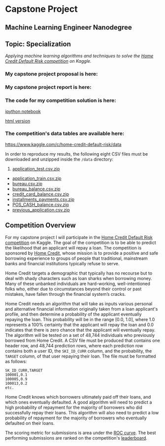 # Capstone Project
## Machine Learning Engineer Nanodegree
## Topic: Specialization

*Applying machine learning algorithms and techniques to solve the [Home Credit Default Risk competition](https://www.kaggle.com/c/home-credit-default-risk) on Kaggle.*

### My capstone project proposal is here:



### My capstone project report is here:



### The code for my competition solution is here:

[ipython notebook](https://github.com/jamesdellinger/machine_learning_nanodegree_boston_housing_project/blob/master/boston_housing.ipynb)

[html version](https://github.com/jamesdellinger/machine_learning_nanodegree_boston_housing_project/blob/master/report.html)

### The competition's data tables are available here:

https://www.kaggle.com/c/home-credit-default-risk/data

In order to reproduce my results, the following eight CSV files must be downloaded and unzipped inside the `/data` directory:

1. [application_test.csv.zip](https://www.kaggle.com/c/9120/download/application_test.csv.zip)
  * [application_train.csv.zip](https://www.kaggle.com/c/9120/download/application_train.csv.zip)
  * [bureau.csv.zip](https://www.kaggle.com/c/9120/download/bureau.csv.zip)
  * [bureau_balance.csv.zip](https://www.kaggle.com/c/9120/download/bureau_balance.csv.zip)
  * [credit_card_balance.csv.zip](https://www.kaggle.com/c/9120/download/credit_card_balance.csv.zip)
  * [installments_payments.csv.zip](https://www.kaggle.com/c/9120/download/installments_payments.csv.zip)
  * [POS_CASH_balance.csv.zip](https://www.kaggle.com/c/9120/download/POS_CASH_balance.csv.zip)
  * [previous_application.csv.zip](https://www.kaggle.com/c/9120/download/previous_application.csv.zip)

## Competition Overview
For my capstone project I will participate in the [Home Credit Default Risk competition](https://www.kaggle.com/c/home-credit-default-risk) on Kaggle. The goal of the competition is to be able to predict the likelihood that an applicant will repay a loan. The competition is sponsored by [Home Credit](http://www.homecredit.net), whose mission is to provide a positive and safe borrowing experience to groups of people that traditional, mainstream banks and financial institutions typically refuse to serve.

Home Credit targets a demographic that typically has no recourse but to deal with shady characters such as loan sharks when borrowing money. Many of these unbanked individuals are hard-working, well-intentioned folks who, either due to circumstances beyond their control or past mistakes, have fallen through the financial system’s cracks.

Home Credit needs an algorithm that will take as inputs various personal and alternative financial information originally taken from a loan applicant's profile, and then determine a probability of the applicant eventually repaying the loan. This probability will be in the range [0.0, 1.0], where 1.0 represents a 100\% certainty that the applicant will repay the loan and 0.0 indicates that there is zero chance that the applicant will eventually repay. The algorithm will be tested on a set of 48,744 individuals who previously borrowed from Home Credit. A CSV file must be produced that contains one header row, and 48,744 prediction rows, where each prediction row contains both a user ID, the `SKI_ID_CURR` column, and the probability, the `TARGET` column, of that user repaying their loan. The file must be formatted as follows:

```
SK_ID_CURR,TARGET
100001,0.1
100005,0.9
100013,0.2
etc.
```

Home Credit knows which borrowers ultimately paid off their loans, and which ones eventually defaulted. A good algorithm will need to predict a high probability of repayment for the majority of borrowers who did successfully repay their loans. This algorithm will also need to predict a low probability of repayment for the majority of borrowers who eventually defaulted on their loans.

The scoring metric for submissions is area under the [ROC curve](https://en.wikipedia.org/wiki/Receiver_operating_characteristic). The best performing submissions are ranked on the competition's [leaderboard](https://www.kaggle.com/c/home-credit-default-risk/leaderboard).
